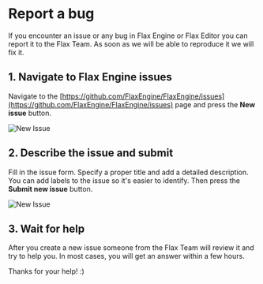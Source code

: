 # Report a bug

If you encounter an issue or any bug in Flax Engine or Flax Editor you can report it to the Flax Team. As soon as we will be able to reproduce it we will fix it.

## 1. Navigate to Flax Engine issues

Navigate to the [https://github.com/FlaxEngine/FlaxEngine/issues](https://github.com/FlaxEngine/FlaxEngine/issues) page and press the **New issue** button.

![New Issue](media/new-issue.jpg)

## 2. Describe the issue and submit

Fill in the issue form. Specify a proper title and add a detailed description. You can add labels to the issue so it's easier to identify. Then press the **Submit new issue** button.

![New Issue](media/issue-form.jpg)

## 3. Wait for help

After you create a new issue someone from the Flax Team will review it and try to help you. In most cases, you will get an answer within a few hours.

Thanks for your help! :)


